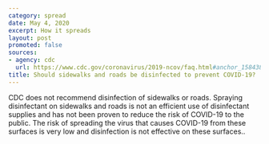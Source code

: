 ```yaml
---
category: spread
date: May 4, 2020
excerpt: How it spreads
layout: post
promoted: false
sources:
- agency: cdc
  url: https://www.cdc.gov/coronavirus/2019-ncov/faq.html#anchor_1584388242595
title: Should sidewalks and roads be disinfected to prevent COVID-19?
---
```


CDC does not recommend disinfection of sidewalks or roads. Spraying disinfectant on sidewalks and roads is not an efficient use of disinfectant supplies and has not been proven to reduce the risk of COVID-19 to the public. The risk of spreading the virus that causes COVID-19 from these surfaces is very low and disinfection is not effective on these surfaces..
